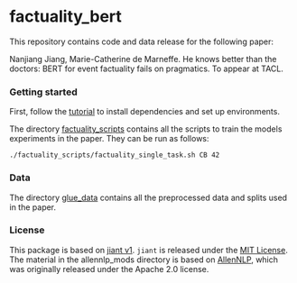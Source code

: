 # factuality_bert

This repository contains code and data release for the following paper:

Nanjiang Jiang, Marie-Catherine de Marneffe. He knows better than the doctors: BERT for event factuality fails on pragmatics. To appear at TACL.

### Getting started

First, follow the [tutorial](tutorials/setup_tutorial.md) to install dependencies and set up environments.


The directory [factuality_scripts](factuality_scripts) contains all the scripts to train the models experiments in the paper. They can be run as follows:
```
./factuality_scripts/factuality_single_task.sh CB 42
```

### Data
The directory [glue_data](glue_data) contains all the preprocessed data and splits used in the paper.

 
### License

This package is based on [jiant v1](https://github.com/nyu-mll/jiant-v1-legacy).
`jiant` is released under the [MIT License](LICENSE.md). The material in the allennlp_mods directory is based on [AllenNLP](https://github.com/allenai/allennlp), which was originally released under the Apache 2.0 license.


